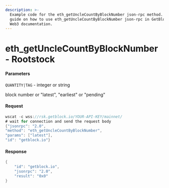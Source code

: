 ```yaml
---
description: >-
  Example code for the eth_getUncleCountByBlockNumber json-rpc method. Сomplete
  guide on how to use eth_getUncleCountByBlockNumber json-rpc in GetBlock.io
  Web3 documentation.
---
```


# eth\_getUncleCountByBlockNumber - Rootstock

#### Parameters

`QUANTITY|TAG` - integer or string

block number or "latest", "earliest" or "pending"

#### Request

```java
wscat -c wss://rsk.getblock.io/YOUR-API-KEY/mainnet/ 
# wait for connection and send the request body 
{"jsonrpc": "2.0",
"method": "eth_getUncleCountByBlockNumber",
"params": ["latest"],
"id": "getblock.io"}
```

#### Response

```java
{
    "id": "getblock.io",
    "jsonrpc": "2.0",
    "result": "0x0"
}
```
